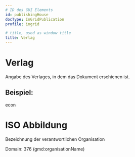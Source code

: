 ```yaml
---
# ID des GUI Elements
id: publishingHouse
docType: InGridPublication
profile: ingrid

# title, used as window title
title: Verlag
---
```


# Verlag

Angabe des Verlages, in dem das Dokument erschienen ist.

## Beispiel:

econ

# ISO Abbildung

Bezeichnung der verantwortlichen Organisation

Domain: 376 (gmd:organisationName)
